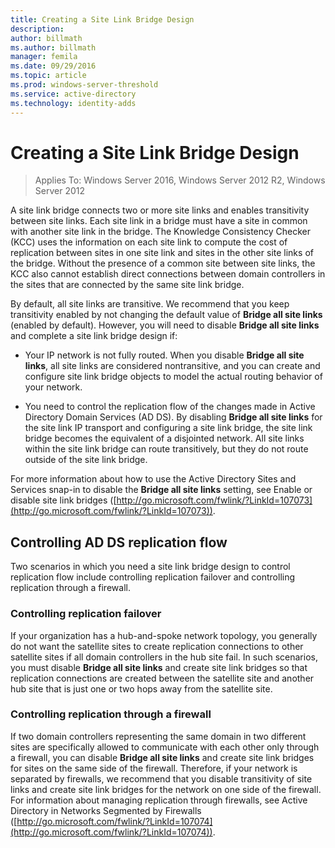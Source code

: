 ```yaml
---
title: Creating a Site Link Bridge Design
description:
author: billmath
ms.author: billmath
manager: femila
ms.date: 09/29/2016
ms.topic: article
ms.prod: windows-server-threshold
ms.service: active-directory
ms.technology: identity-adds
---
```


# Creating a Site Link Bridge Design

>Applies To: Windows Server 2016, Windows Server 2012 R2, Windows Server 2012

A site link bridge connects two or more site links and enables transitivity between site links. Each site link in a bridge must have a site in common with another site link in the bridge. The Knowledge Consistency Checker (KCC) uses the information on each site link to compute the cost of replication between sites in one site link and sites in the other site links of the bridge. Without the presence of a common site between site links, the KCC also cannot establish direct connections between domain controllers in the sites that are connected by the same site link bridge.  
  
By default, all site links are transitive. We recommend that you keep transitivity enabled by not changing the default value of **Bridge all site links** (enabled by default). However, you will need to disable **Bridge all site links** and complete a site link bridge design if:  
  
-   Your IP network is not fully routed. When you disable **Bridge all site links**, all site links are considered nontransitive, and you can create and configure site link bridge objects to model the actual routing behavior of your network.  
  
-   You need to control the replication flow of the changes made in Active Directory Domain Services (AD DS). By disabling **Bridge all site links** for the site link IP transport and configuring a site link bridge, the site link bridge becomes the equivalent of a disjointed network. All site links within the site link bridge can route transitively, but they do not route outside of the site link bridge.  
  
For more information about how to use the Active Directory Sites and Services snap-in to disable the **Bridge all site links** setting, see Enable or disable site link bridges ([http://go.microsoft.com/fwlink/?LinkId=107073](http://go.microsoft.com/fwlink/?LinkId=107073)).  
  
## Controlling AD DS replication flow  
Two scenarios in which you need a site link bridge design to control replication flow include controlling replication failover and controlling replication through a firewall.  
  
### Controlling replication failover  
If your organization has a hub-and-spoke network topology, you generally do not want the satellite sites to create replication connections to other satellite sites if all domain controllers in the hub site fail. In such scenarios, you must disable **Bridge all site links** and create site link bridges so that replication connections are created between the satellite site and another hub site that is just one or two hops away from the satellite site.  
  
### Controlling replication through a firewall  
If two domain controllers representing the same domain in two different sites are specifically allowed to communicate with each other only through a firewall, you can disable **Bridge all site links** and create site link bridges for sites on the same side of the firewall. Therefore, if your network is separated by firewalls, we recommend that you disable transitivity of site links and create site link bridges for the network on one side of the firewall. For information about managing replication through firewalls, see Active Directory in Networks Segmented by Firewalls ([http://go.microsoft.com/fwlink/?LinkId=107074](http://go.microsoft.com/fwlink/?LinkId=107074)).  
  


